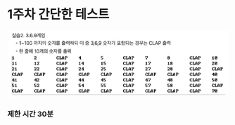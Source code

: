 # 1주차 간단한 테스트
![kwtest](https://raw.githubusercontent.com/2025-Tutoring-KW/C-Study/main/kw-test.png)

### 제한 시간 30분

